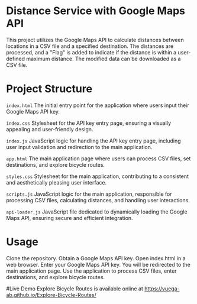# Distance Service with Google Maps API
This project utilizes the Google Maps API to calculate distances between locations in a CSV file and a specified destination. The distances are processed, and a "Flag" is added to indicate if the distance is within a user-defined maximum distance. The modified data can be downloaded as a CSV file.

# Project Structure
`index.html`
The initial entry point for the application where users input their Google Maps API key.

`index.css`
Stylesheet for the API key entry page, ensuring a visually appealing and user-friendly design.

`index.js`
JavaScript logic for handling the API key entry page, including user input validation and redirection to the main application.

`app.html`
The main application page where users can process CSV files, set destinations, and explore bicycle routes.

`styles.css`
Stylesheet for the main application, contributing to a consistent and aesthetically pleasing user interface.

`scripts.js`
JavaScript logic for the main application, responsible for processing CSV files, calculating distances, and handling user interactions.

`api-loader.js`
JavaScript file dedicated to dynamically loading the Google Maps API, ensuring secure and efficient integration.

# Usage
Clone the repository.
Obtain a Google Maps API key.
Open index.html in a web browser.
Enter your Google Maps API key.
You will be redirected to the main application page.
Use the application to process CSV files, enter destinations, and explore bicycle routes.

#Live Demo
Explore Bicycle Routes is available online at https://vuega-ab.github.io/Explore-Bicycle-Routes/


